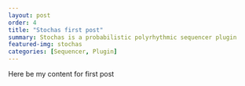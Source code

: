 ```yaml
---
layout: post
order: 4
title: "Stochas first post"
summary: Stochas is a probabilistic polyrhythmic sequencer plugin
featured-img: stochas
categories: [Sequencer, Plugin]
---
```

Here be my content for first post